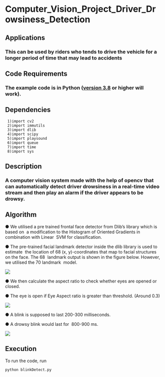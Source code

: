 # Computer_Vision_Project_Driver_Drowsiness_Detection


## Applications
### This can be used by riders who tends to drive the vehicle for a longer period of time that may lead to accidents
## Code Requirements
### The example code is in Python ([version 3.8](https://www.python.org/download/releases/3.8/) or higher will work).
## Dependencies
```
 1)import cv2
 2)import immutils
 3)import dlib
 4)import scipy
 5)import playsound
 6)import queue
 7)import time
 8)import sys
 ```
## Description
###  A computer vision system made with the help of opencv that can automatically detect driver drowsiness in a real-time video stream and then play an alarm if the driver appears to be drowsy.
## Algorithm
● We utilised a pre trained frontal face detector from Dlib’s library which is based on  a modification to the Histogram of Oriented Gradients in combination with Linear  SVM for classification.  

● The pre-trained facial landmark detector inside the dlib library is used to estimate  the location of 68 (x, y)-coordinates that map to facial structures on the face. The 68  landmark output is shown in the figure below. However, we utilised the 70 landmark  model.

<img src="https://github.com/noorkhokhar99/Computer-Vision-Project-Driver-drowsiness-detection-Full-code-explanation-OpenCV-Python-Dlib/blob/main/eye_aspect_ratio.PNG">

● We then calculate the aspect ratio to check whether eyes are opened or closed.

● The eye is open if Eye Aspect ratio is greater than threshold. (Around 0.3)

<img src="https://github.com/noorkhokhar99/Computer-Vision-Project-Driver-drowsiness-detection-Full-code-explanation-OpenCV-Python-Dlib/blob/main/eye.PNG">

● A blink is supposed to last 200-300 milliseconds.

● A drowsy blink would last for  800-900  ms. 

<img src="https://github.com/noorkhokhar99/Computer-Vision-Project-Driver-drowsiness-detection-Full-code-explanation-OpenCV-Python-Dlib/blob/main/eye_aspect_ratio.PNG">

## Execution
To run the code, run 

```
python blinkDetect.py
```
